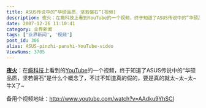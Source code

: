 ```yaml
---
title: ASUS传说中的“华硕品质，坚若磐石”[视频]
description: 夜火：在瘾科技上看到YouTube的一个视频，终于知道了ASUS传说中的“华硕品质，坚若磐石”是什么个概念了，不过不知道真的假的，要是真的就太~太~太~牛X了~.........................................................
date: 2007-12-26 11:10:41
category: 业界新闻
tags: ['业界新闻', '视频']
post_id: 306
alias: ASUS-pinzhi-panshi-YouTube-video
ViewNums: 3705
---
```


[**夜火**](http://www.15897.com/)：在[瘾科技](http://cn.engadget.com/)上看到的[YouTube](http://www.youtube.com)的一个视频，终于知道了ASUS传说中的“华硕品质，坚若磐石”是什么个概念了，不过不知道真的假的，要是真的就太~太~太~牛X了~

备用个视频地址：<http://www.youtube.com/watch?v=AAdku9YhSCI>

